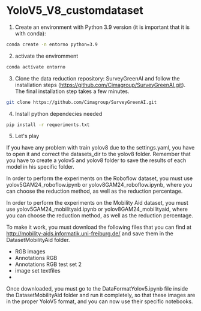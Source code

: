 # YoloV5_V8_customdataset

1) Create an environment with Python 3.9 version (it is important that it is with conda):

```bash
conda create -n entorno python=3.9
```

2) activate the enviromment

```bash
conda actívate entorno
```

3) Clone the data reduction repository: SurveyGreenAI and follow the installation steps (https://github.com/Cimagroup/SurveyGreenAI.git). The final installation step takes a few minutes.

```bash
git clone https://github.com/Cimagroup/SurveyGreenAI.git
```

4) Install python dependecies needed

```bash
pip install -r requeriments.txt
```

5) Let's play

If you have any problem with train yolov8 due to the settings.yaml, you have to open it and correct the datasets_dir to the yolov8 folder. Remember that you have to create a yolov5 and yolov8 folder to save the results of each model in his specific folder.

In order to perform the experiments on the Roboflow dataset, you must use yolov5GAM24_roboflow.ipynb or yolov8GAM24_roboflow.ipynb, where you can choose the reduction method, as well as the reduction percentage.

In order to perform the experiments on the Mobility Aid dataset, you must use yolov5GAM24_mobilityaid.ipynb or yolov8GAM24_mobilityaid, where you can choose the reduction method, as well as the reduction percentage.

To make it work, you must download the following files that you can find at http://mobility-aids.informatik.uni-freiburg.de/ and save them in the DatasetMobilityAid folder.

- RGB images
- Annotations RGB
- Annotations RGB test set 2
- image set textfiles
- 
Once downloaded, you must go to the DataFormatYolov5.ipynb file inside the DatasetMobilityAid folder and run it completely, so that these images are in the proper YoloV5 format, and you can now use their specific notebooks.
